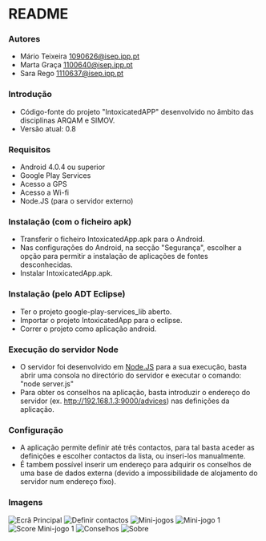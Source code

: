 # README #

### Autores ###

* Mário Teixeira [1090626@isep.ipp.pt](mailto:1090626@isep.ipp.pt)
* Marta Graça [1100640@isep.ipp.pt](mailto:1100640@isep.ipp.pt)
* Sara Rego [1110637@isep.ipp.pt](mailto:1110637@isep.ipp.pt)

### Introdução ###

* Código-fonte do projeto "IntoxicatedAPP" desenvolvido no âmbito das disciplinas ARQAM e SIMOV.
* Versão atual: 0.8

### Requisitos ###

* Android 4.0.4 ou superior
* Google Play Services
* Acesso a GPS
* Acesso a Wi-fi
* Node.JS (para o servidor externo)

### Instalação (com o ficheiro apk) ###

* Transferir o ficheiro IntoxicatedApp.apk para o Android.
* Nas configurações do Android, na secção "Segurança", escolher a opção para permitir a instalação de aplicações de fontes desconhecidas.
* Instalar IntoxicatedApp.apk.

### Instalação (pelo ADT Eclipse) ###

* Ter o projeto google-play-services_lib aberto.
* Importar o projeto IntoxicatedApp para o eclipse. 
* Correr o projeto como aplicação android.

### Execução do servidor Node ###

* O servidor foi desenvolvido em [Node.JS](http://nodejs.org/) para a sua execução, basta abrir uma consola no directório do servidor e executar o comando: "node server.js"
* Para obter os conselhos na aplicação, basta introduzir o endereço do servidor (ex. http://192.168.1.3:9000/advices) nas definições da aplicação.

### Configuração ###

* A aplicação permite definir até três contactos, para tal basta aceder as definições e escolher contactos da lista, ou inseri-los manualmente.
* É tambem possível inserir um endereço para adquirir os conselhos de uma base de dados externa (devido a impossibilidade de alojamento do servidor num endereço fixo).

### Imagens ###

![Ecrã Principal](https://bitbucket.org/mario_1090626/intoxicatedapp/downloads/Screenshot_2015-01-07-16-10-59.png)
![Definir contactos](https://bitbucket.org/mario_1090626/intoxicatedapp/downloads/Screenshot_2015-01-07-16-11-17.png)
![Mini-jogos](https://bitbucket.org/mario_1090626/intoxicatedapp/downloads/Screenshot_2015-01-07-16-11-38.png)
![Mini-jogo 1](https://bitbucket.org/mario_1090626/intoxicatedapp/downloads/Screenshot_2015-01-07-16-11-47.png)
![Score Mini-jogo 1](https://bitbucket.org/mario_1090626/intoxicatedapp/downloads/Screenshot_2015-01-07-16-12-09.png)
![Conselhos](https://bitbucket.org/mario_1090626/intoxicatedapp/downloads/Screenshot_2015-01-07-16-13-16.png)
![Sobre](https://bitbucket.org/mario_1090626/intoxicatedapp/downloads/Screenshot_2015-01-07-16-11-29.png)